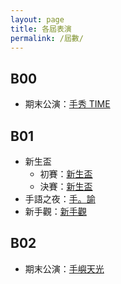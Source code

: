 ```yaml
---
layout: page
title: 各屆表演
permalink: /屆數/
---
```


## B00

- 期末公演：[手秀 TIME](../期末公演/手秀-Time)

## B01

- 新生盃
  - 初賽：[新生盃](../新生盃)
  - 決賽：[新生盃](../新生盃)
- 手語之夜：[手。諭](../手語之夜/手。諭)
- 新手觀：[新手觀](../新手觀)

## B02

- 期末公演：[手嶼天光](../期末公演/手嶼天光)
